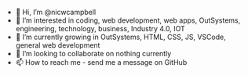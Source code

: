 - 👋 Hi, I’m @nicwcampbell
- 👀 I’m interested in coding, web development, web apps, OutSystems, engineering, technology, business, Industry 4.0, IOT
- 🌱 I’m currently growing in OutSystems, HTML, CSS, JS, VSCode, general web development
- 💞️ I’m looking to collaborate on nothing currently
- 📫 How to reach me - send me a message on GitHub

<!---
nicwcampbell/nicwcampbell is a ✨ special ✨ repository because its `README.md` (this file) appears on your GitHub profile.
You can click the Preview link to take a look at your changes.
--->
